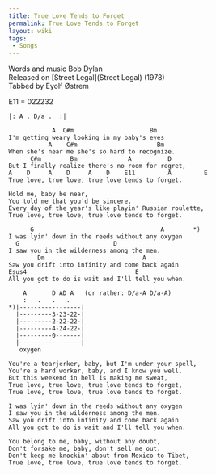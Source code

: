 ```yaml
---
title: True Love Tends to Forget
permalink: True Love Tends to Forget
layout: wiki
tags:
 - Songs
---
```


Words and music Bob Dylan  
Released on [Street Legal](Street Legal) (1978)  
Tabbed by Eyolf Østrem

E11 = 022232

    |: A . D/a .  :|

                A  C#m                     Bm
    I'm getting weary looking in my baby's eyes
               A    C#m                      Bm
    When she's near me she's so hard to recognize.
          C#m        Bm              A          D
    But I finally realize there's no room for regret,
    A    D     A    D     A    D    E11         A         E
    True love, true love, true love tends to forget.

    Hold me, baby be near,
    You told me that you'd be sincere.
    Every day of the year's like playin' Russian roulette,
    True love, true love, true love tends to forget.

          G                                   A        *)
    I was lyin' down in the reeds without any oxygen
      G                          D
    I saw you in the wilderness among the men.
            Dm                           A
    Saw you drift into infinity and come back again
    Esus4                              E
    All you got to do is wait and I'll tell you when.

        A       D AD A   (or rather: D/a-A D/a-A)
        :   .   .   .
    *)|-----------------|
      |---------3-23-22-|
      |---------2-22-22-|
      |---------4-24-22-|
      |---------0-------|
      |-----------------|
       oxygen

    You're a tearjerker, baby, but I'm under your spell,
    You're a hard worker, baby, and I know you well.
    But this weekend in hell is making me sweat,
    True love, true love, true love tends to forget,
    True love, true love, true love tends to forget.

    I was lyin' down in the reeds without any oxygen
    I saw you in the wilderness among the men.
    Saw you drift into infinity and come back again
    All you got to do is wait and I'll tell you when.

    You belong to me, baby, without any doubt,
    Don't forsake me, baby, don't sell me out.
    Don't keep me knockin' about from Mexico to Tibet,
    True love, true love, true love tends to forget.
